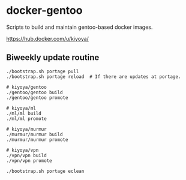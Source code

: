 # docker-gentoo

Scripts to build and maintain gentoo-based docker images.

https://hub.docker.com/u/kiyoya/

## Biweekly update routine

```shell
./bootstrap.sh portage pull
./bootstrap.sh portage reload  # If there are updates at portage.

# kiyoya/gentoo
./gentoo/gentoo build
./gentoo/gentoo promote

# kiyoya/ml
./ml/ml build
./ml/ml promote

# kiyoya/murmur
./murmur/murmur build
./murmur/murmur promote

# kiyoya/vpn
./vpn/vpn build
./vpn/vpn promote

./bootstrap.sh portage eclean
```
